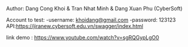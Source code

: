 Author: Dang Cong Khoi & Tran Nhat Minh & Dang Xuan Phu
(CyberSoft)


Account to test: 
    -username: khoidang@gmail.com
    -password: 123123
API:https://jiranew.cybersoft.edu.vn/swagger/index.html

link demo : https://www.youtube.com/watch?v=sgRQGypLgO0
